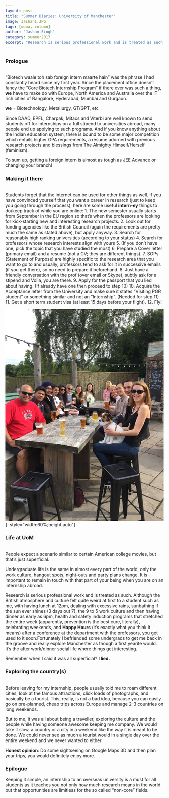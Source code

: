 ```yaml
---
layout: post
title: "Summer Diaries: University of Manchester"
image: Jashan1.JPG
tags: [wona, column]
author: "Jashan Singh"
category: summer2017 
excerpt: "Research is serious professional work and is treated as such. Although the British atmosphere and culture felt quite weird at first to a student such as me, with having lunch at 12pm, dealing with excessive rains, sunbathing if the sun ever shines (3 days out 7), the 9 to 5 work culture and then having dinner as early as 6pm, health and safety induction programs that stretched the entire week (apparently, prevention is the best cure, literally), celebrating weekends, and Happy Hours (it’s exactly what you think it means) after a conference at the department with the professors, you get used to it soon."
---
```


### Prologue
<br>
“Biotech waale toh sab foreign intern maarte hain” was the phrase I had constantly heard since my first year. Since the placement office doesn’t fancy the “Core Biotech Internship Program” if there ever was such a thing, <b>we</b> have to make do with Europe, North America and Australia over the IT rich cities of Bangalore, Hyderabad, Mumbai and Gurgaon.

<b>we</b> = Biotechnology, Metallurgy, GT/GPT, etc

Since DAAD, EPFL, Charpak, Mitacs and Viterbi are well known to send students off for internships on a full stipend to universities abroad, many people end up applying to such programs. And if you know anything about the Indian education system, there is bound to be some major competition which entails higher GPA requirements, a resume adorned with previous research projects and blessings from The Almighty Himself/Herself (feminism). 

To sum up, getting a foreign intern is almost as tough as JEE Advance or changing your branch!
<br>
### Making it there 
<br>
Students forget that the internet can be used for other things as well. If you have convinced yourself that you want a career in research (just to keep you going through the process), here are some useful <b>intern-ey</b> things to do/keep track of while you are online:
1. The new semester usually starts from September in the EU region so that’s when the professors are looking for kick-starting new and interesting research projects.
2. Look out for funding agencies like the British Council (again the requirements are pretty much the same as stated above), but apply anyway.
3. Search for reasonably high ranking universities (according to your status)
4. Search for professors whose research interests align with yours
5. (If you don’t have one, pick the topic that you have studied the most)
6. Prepare a Cover letter (primary email) and a resume (not a CV; they are different things).
7. SOPs (Statement of Purpose) are highly specific to the research area that you want to go to and usually, professors tend to ask for it in successive emails (if you get there), so no need to prepare it beforehand.
8. Just have a friendly conversation with the prof (over email or Skype), subtly ask for a stipend and Voila, you are there.
9. Apply for the passport that you lied about having. (If already have one then proceed to step 10)
10. Acquire the Acceptance letter from the University and make sure it states “Visiting PGR student” or something similar and not an “Internship”. (Needed for step 11)
11. Get a short term student visa (at least 15 days before your flight).
12. Fly!


![pic2](/images/posts/Jashan2.JPG){: style="width:60%;height:auto"}

### Life at UoM
<br>
People expect a scenario similar to certain American college movies, but that’s just superficial.

Undergraduate life is the same in almost every part of the world, only the work culture, hangout spots, night-outs and party plans change. It is important to remain in touch with that part of your being when you are on an internship abroad. 

Research is serious professional work and is treated as such. Although the British atmosphere and culture felt quite weird at first to a student such as me, with having lunch at 12pm, dealing with excessive rains, sunbathing if the sun ever shines (3 days out 7), the 9 to 5 work culture and then having dinner as early as 6pm, health and safety induction programs that stretched the entire week (apparently, prevention is the best cure, literally), celebrating weekends, and <b>Happy Hours</b> (it’s exactly what you think it means) after a conference at the department with the professors, you get used to it soon.Fortunately I befriended some undergrads to get me back in the groove and really explore Manchester as though a first yearite would. It’s the after work/dinner social life where things get interesting.

Remember when I said it was all superficial? <b>I lied. </b>
<br>
### Exploring the country(s)
<br>
Before leaving for my internship, people usually told me to roam different cities, look at the famous attractions, click loads of photographs, and basically be a tourist. This, really, is not a bad idea, because you can easily go on pre-planned, cheap trips across Europe and manage 2-3 countries on long weekends.

But to me, it was all about being a traveller, exploring the culture and the people while having someone awesome keeping me company. We would take it slow, a country or a city in a weekend like the way it is meant to be done. We could never see as much a tourist would in a single day over the entire weekend and we never wanted to either.

<b>Honest opinion</b>: Do some sightseeing on Google Maps 3D and then plan your trips, you would definitely enjoy more.
<br>
### Epilogue
Keeping it simple, an internship to an overseas university is a must for all students as it teaches you not only how much research means in the world but that opportunities are limitless for the so called “non-core” fields.


